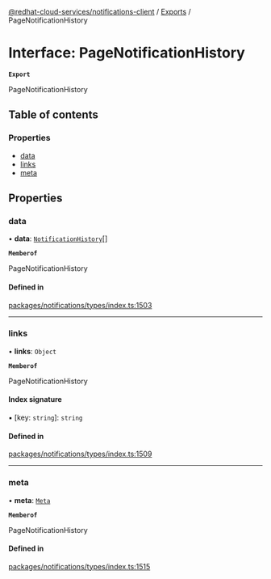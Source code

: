 [@redhat-cloud-services/notifications-client](../README.md) / [Exports](../modules.md) / PageNotificationHistory

# Interface: PageNotificationHistory

**`Export`**

PageNotificationHistory

## Table of contents

### Properties

- [data](PageNotificationHistory.md#data)
- [links](PageNotificationHistory.md#links)
- [meta](PageNotificationHistory.md#meta)

## Properties

### data

• **data**: [`NotificationHistory`](NotificationHistory.md)[]

**`Memberof`**

PageNotificationHistory

#### Defined in

[packages/notifications/types/index.ts:1503](https://github.com/RedHatInsights/javascript-clients/blob/main/packages/notifications/types/index.ts#L1503)

___

### links

• **links**: `Object`

**`Memberof`**

PageNotificationHistory

#### Index signature

▪ [key: `string`]: `string`

#### Defined in

[packages/notifications/types/index.ts:1509](https://github.com/RedHatInsights/javascript-clients/blob/main/packages/notifications/types/index.ts#L1509)

___

### meta

• **meta**: [`Meta`](Meta.md)

**`Memberof`**

PageNotificationHistory

#### Defined in

[packages/notifications/types/index.ts:1515](https://github.com/RedHatInsights/javascript-clients/blob/main/packages/notifications/types/index.ts#L1515)
